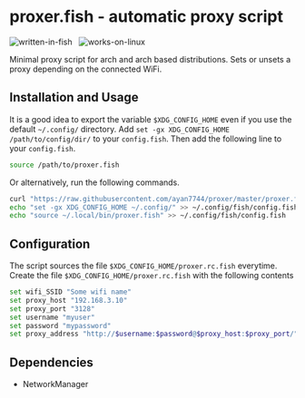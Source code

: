 # proxer.fish - automatic proxy script
<!--- ![built-with-love](https://img.shields.io/static/v1?label=Built%20with&message=%E2%9D%A4&color=red&style=for-the-badge) &nbsp; -->
![written-in-fish](https://img.shields.io/static/v1?label=Written%20in&message=fish&color=blue&style=for-the-badge) &nbsp;
![works-on-linux](https://img.shields.io/static/v1?label=Works%20on&message=Linux&color=green&style=for-the-badge)

Minimal proxy script for arch and arch based distributions. Sets or unsets a proxy depending on the connected WiFi.

## Installation and Usage
It is a good idea to export the variable `$XDG_CONFIG_HOME` even if you use the default `~/.config/` directory.  Add `set -gx XDG_CONFIG_HOME /path/to/config/dir/` to your `config.fish`. Then add the following line to your `config.fish`.
```bash
source /path/to/proxer.fish
```

Or alternatively, run the following commands.
```bash
curl "https://raw.githubusercontent.com/ayan7744/proxer/master/proxer.fish" > ~/.local/bin/proxer.fish
echo "set -gx XDG_CONFIG_HOME ~/.config/" >> ~/.config/fish/config.fish
echo "source ~/.local/bin/proxer.fish" >> ~/.config/fish/config.fish
```
## Configuration
The script sources the file `$XDG_CONFIG_HOME/proxer.rc.fish` everytime. Create the file `$XDG_CONFIG_HOME/proxer.rc.fish` with the following contents
```bash
set wifi_SSID "Some wifi name"
set proxy_host "192.168.3.10"
set proxy_port "3128"
set username "myuser"
set password "mypassword"
set proxy_address "http://$username:$password@$proxy_host:$proxy_port/"
```
## Dependencies
* NetworkManager
